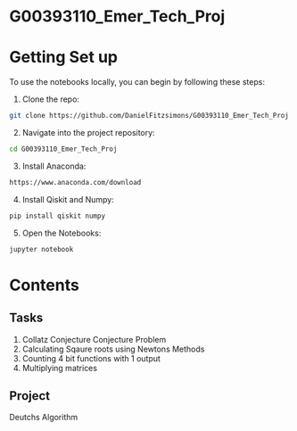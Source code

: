 # G00393110_Emer_Tech_Proj

# Getting Set up
To use the notebooks locally, you can begin by following these steps: 

1. Clone the repo:
```bash
git clone https://github.com/DanielFitzsimons/G00393110_Emer_Tech_Proj
```

2. Navigate into the project repository:
```bash
cd G00393110_Emer_Tech_Proj
```

3. Install Anaconda: 
```bash
https://www.anaconda.com/download
```

4. Install Qiskit and Numpy:
```bash
pip install qiskit numpy
```
5. Open the Notebooks:
```bash
jupyter notebook
```
# Contents

## Tasks
1. Collatz Conjecture Conjecture Problem
2.  Calculating Sqaure roots using Newtons Methods
3.  Counting 4 bit functions with 1 output
4.  Multiplying matrices

## Project
Deutchs Algorithm
